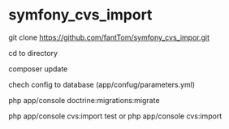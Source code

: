 # symfony_cvs_import

git clone https://github.com/fantTom/symfony_cvs_impor.git

cd to directory

composer update

chech config to database (app/confug/parameters.yml)

php app/console doctrine:migrations:migrate 

php app/console cvs:import test
or
php app/console cvs:import 
